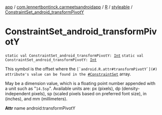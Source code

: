 [app](../../../index.md) / [com.lennertbontinck.carmeetsandroidapp](../../index.md) / [R](../index.md) / [styleable](index.md) / [ConstraintSet_android_transformPivotY](./-constraint-set_android_transform-pivot-y.md)

# ConstraintSet_android_transformPivotY

`static val ConstraintSet_android_transformPivotY: `[`Int`](https://kotlinlang.org/api/latest/jvm/stdlib/kotlin/-int/index.html)
`static val ConstraintSet_android_transformPivotY: `[`Int`](https://kotlinlang.org/api/latest/jvm/stdlib/kotlin/-int/index.html)

This symbol is the offset where the ``[`android.R.attr#transformPivotY`](#) attribute's value can be found in the ``[`#ConstraintSet`](-constraint-set.md) array.

May be a dimension value, which is a floating point number appended with a unit such as "`14.5sp`". Available units are: px (pixels), dp (density-independent pixels), sp (scaled pixels based on preferred font size), in (inches), and mm (millimeters).

**Attr**
name android:transformPivotY

